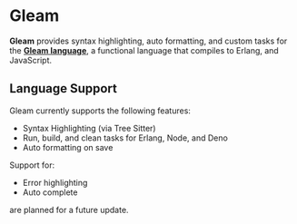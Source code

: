 # Gleam

**Gleam** provides syntax highlighting, auto formatting, and custom tasks for the [**Gleam language**](https://gleam.run/), a functional language that compiles to Erlang, and JavaScript.

## Language Support

Gleam currently supports the following features:

- Syntax Highlighting (via Tree Sitter)
- Run, build, and clean tasks for Erlang, Node, and Deno
- Auto formatting on save

Support for:

- Error highlighting
- Auto complete

are planned for a future update.
